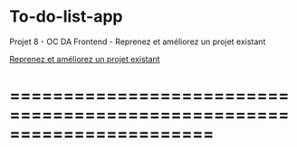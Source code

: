 # To-do-list-app

Projet 8 - OC DA Frontend - Reprenez et améliorez un projet existant

[Reprenez et améliorez un projet existant](https://openclassrooms.com/projects/reprenez-et-ameliorez-un-projet-existant)

=======================================================================
=======================================================================
